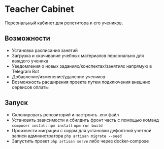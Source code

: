 # Teacher Cabinet
Персональный кабинет для репетитора и его учеников.
## Возможности
- Установка расписания занятий
- Загрузка и скачивание учебных материалов персонально для каждого ученика
- Уведомления о новых заданиях/конспектах/занятиях напрямую в Telegram Bot
- Добавление/изменение/удаление учеников
- Возможность расширения проекта путем подключения внешних сервисов оплаты
## Запуск
- Склонировать репозиторий и настроить .env файл
- Установить зависимости и сбилдить фронт часть с помощью команд `composer install` `npm install` `npm run build`
- Произвести миграции с сидом для установки дефолтной учетной записи администратора `php artisan migrate --seed`
- Запустить проект `php artisan serve` либо через docker-compose
